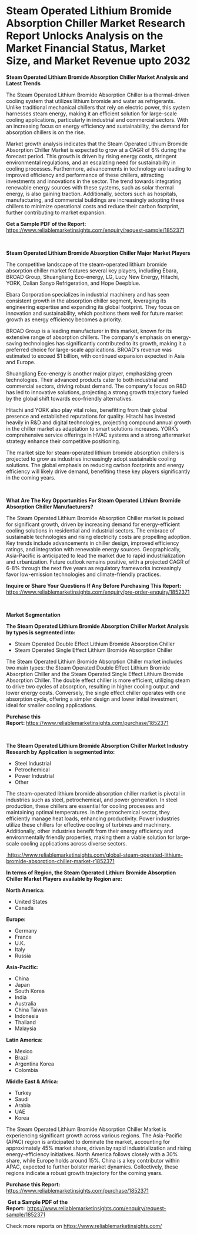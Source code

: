 <p><h1>Steam Operated Lithium Bromide Absorption Chiller Market Research Report Unlocks Analysis on the Market Financial Status, Market Size, and Market Revenue upto 2032</h1></p><p><strong>Steam Operated Lithium Bromide Absorption Chiller Market Analysis and Latest Trends</strong></p>
<p><p>The Steam Operated Lithium Bromide Absorption Chiller is a thermal-driven cooling system that utilizes lithium bromide and water as refrigerants. Unlike traditional mechanical chillers that rely on electric power, this system harnesses steam energy, making it an efficient solution for large-scale cooling applications, particularly in industrial and commercial sectors. With an increasing focus on energy efficiency and sustainability, the demand for absorption chillers is on the rise.</p><p>Market growth analysis indicates that the Steam Operated Lithium Bromide Absorption Chiller Market is expected to grow at a CAGR of 6% during the forecast period. This growth is driven by rising energy costs, stringent environmental regulations, and an escalating need for sustainability in cooling processes. Furthermore, advancements in technology are leading to improved efficiency and performance of these chillers, attracting investments and innovations in the sector. The trend towards integrating renewable energy sources with these systems, such as solar thermal energy, is also gaining traction. Additionally, sectors such as hospitals, manufacturing, and commercial buildings are increasingly adopting these chillers to minimize operational costs and reduce their carbon footprint, further contributing to market expansion.</p></p>
<p><strong>Get a Sample PDF of the Report:&nbsp;</strong> <a href="https://www.reliablemarketinsights.com/enquiry/request-sample/1852371?utm_campaign=2441&utm_medium=2&utm_source=Github&utm_content=ia&utm_term=12042025&utm_id=steam-operated-lithium-bromide-absorption-chiller">https://www.reliablemarketinsights.com/enquiry/request-sample/1852371</a></p>
<p>&nbsp;</p>
<p><strong>Steam Operated Lithium Bromide Absorption Chiller Major Market Players</strong></p>
<p><p>The competitive landscape of the steam-operated lithium bromide absorption chiller market features several key players, including Ebara, BROAD Group, Shuangliang Eco-energy, LG, Lucy New Energy, Hitachi, YORK, Dalian Sanyo Refrigeration, and Hope Deepblue. </p><p>Ebara Corporation specializes in industrial machinery and has seen consistent growth in the absorption chiller segment, leveraging its engineering expertise and expanding its global footprint. They focus on innovation and sustainability, which positions them well for future market growth as energy efficiency becomes a priority.</p><p>BROAD Group is a leading manufacturer in this market, known for its extensive range of absorption chillers. The company's emphasis on energy-saving technologies has significantly contributed to its growth, making it a preferred choice for large-scale applications. BROAD's revenue was estimated to exceed $1 billion, with continued expansion expected in Asia and Europe.</p><p>Shuangliang Eco-energy is another major player, emphasizing green technologies. Their advanced products cater to both industrial and commercial sectors, driving robust demand. The company's focus on R&D has led to innovative solutions, projecting a strong growth trajectory fueled by the global shift towards eco-friendly alternatives.</p><p>Hitachi and YORK also play vital roles, benefitting from their global presence and established reputations for quality. Hitachi has invested heavily in R&D and digital technologies, projecting compound annual growth in the chiller market as adaptation to smart solutions increases. YORK’s comprehensive service offerings in HVAC systems and a strong aftermarket strategy enhance their competitive positioning.</p><p>The market size for steam-operated lithium bromide absorption chillers is projected to grow as industries increasingly adopt sustainable cooling solutions. The global emphasis on reducing carbon footprints and energy efficiency will likely drive demand, benefiting these key players significantly in the coming years.</p></p>
<p>&nbsp;</p>
<p><strong>What Are The Key Opportunities For Steam Operated Lithium Bromide Absorption Chiller Manufacturers?</strong></p>
<p><p>The Steam Operated Lithium Bromide Absorption Chiller market is poised for significant growth, driven by increasing demand for energy-efficient cooling solutions in residential and industrial sectors. The embrace of sustainable technologies and rising electricity costs are propelling adoption. Key trends include advancements in chiller design, improved efficiency ratings, and integration with renewable energy sources. Geographically, Asia-Pacific is anticipated to lead the market due to rapid industrialization and urbanization. Future outlook remains positive, with a projected CAGR of 6-8% through the next five years as regulatory frameworks increasingly favor low-emission technologies and climate-friendly practices.</p></p>
<p><strong>Inquire or Share Your Questions If Any Before Purchasing This Report:</strong> <a href="https://www.reliablemarketinsights.com/enquiry/pre-order-enquiry/1852371?utm_campaign=2441&utm_medium=2&utm_source=Github&utm_content=ia&utm_term=12042025&utm_id=steam-operated-lithium-bromide-absorption-chiller">https://www.reliablemarketinsights.com/enquiry/pre-order-enquiry/1852371</a></p>
<p>&nbsp;</p>
<p><strong>Market Segmentation</strong></p>
<p><strong>The Steam Operated Lithium Bromide Absorption Chiller Market Analysis by types is segmented into:</strong></p>
<p><ul><li>Steam Operated Double Effect Lithium Bromide Absorption Chiller</li><li>Steam Operated Single Effect Lithium Bromide Absorption Chiller</li></ul></p>
<p><p>The Steam Operated Lithium Bromide Absorption Chiller market includes two main types: the Steam Operated Double Effect Lithium Bromide Absorption Chiller and the Steam Operated Single Effect Lithium Bromide Absorption Chiller. The double effect chiller is more efficient, utilizing steam to drive two cycles of absorption, resulting in higher cooling output and lower energy costs. Conversely, the single effect chiller operates with one absorption cycle, offering a simpler design and lower initial investment, ideal for smaller cooling applications.</p></p>
<p><strong>Purchase this Report:&nbsp;</strong><a href="https://www.reliablemarketinsights.com/purchase/1852371?utm_campaign=2441&utm_medium=2&utm_source=Github&utm_content=ia&utm_term=12042025&utm_id=steam-operated-lithium-bromide-absorption-chiller">https://www.reliablemarketinsights.com/purchase/1852371</a></p>
<p>&nbsp;</p>
<p><strong>The Steam Operated Lithium Bromide Absorption Chiller Market Industry Research by Application is segmented into:</strong></p>
<p><ul><li>Steel Industrial</li><li>Petrochemical</li><li>Power Industrial</li><li>Other</li></ul></p>
<p><p>The steam-operated lithium bromide absorption chiller market is pivotal in industries such as steel, petrochemical, and power generation. In steel production, these chillers are essential for cooling processes and maintaining optimal temperatures. In the petrochemical sector, they efficiently manage heat loads, enhancing productivity. Power industries utilize these chillers for effective cooling of turbines and machinery. Additionally, other industries benefit from their energy efficiency and environmentally friendly properties, making them a viable solution for large-scale cooling applications across diverse sectors.</p></p>
<p><a href="https://www.reliablemarketinsights.com/global-steam-operated-lithium-bromide-absorption-chiller-market-r1852371?utm_campaign=2441&utm_medium=2&utm_source=Github&utm_content=ia&utm_term=12042025&utm_id=steam-operated-lithium-bromide-absorption-chiller">&nbsp;https://www.reliablemarketinsights.com/global-steam-operated-lithium-bromide-absorption-chiller-market-r1852371</a></p>
<p><strong>In terms of Region, the Steam Operated Lithium Bromide Absorption Chiller Market Players available by Region are:</strong></p>
<p>
    <p> <strong> North America: </strong>
        <ul>
            <li>United States</li>
            <li>Canada</li>
        </ul>
        </p> 
    <p> <strong> Europe: </strong>
        <ul>
            <li>Germany</li>
            <li>France</li>
            <li>U.K.</li>
            <li>Italy</li>
            <li>Russia</li>
        </ul>
        </p> 
    <p> <strong> Asia-Pacific: </strong>
        <ul>
            <li>China</li>
            <li>Japan</li>
            <li>South Korea</li>
            <li>India</li>
            <li>Australia</li>
            <li>China Taiwan</li>
            <li>Indonesia</li>
            <li>Thailand</li>
            <li>Malaysia</li>
        </ul>
        </p> 
    <p> <strong> Latin America: </strong>
        <ul>
            <li>Mexico</li>
            <li>Brazil</li>
            <li>Argentina Korea</li>
            <li>Colombia</li>
        </ul>
        </p> 
    <p> <strong> Middle East & Africa: </strong>
        <ul>
            <li>Turkey</li>
            <li>Saudi</li>
            <li>Arabia</li>
            <li>UAE</li>
            <li>Korea</li>
        </ul>
    </p>
    </p>
<p><p>The Steam Operated Lithium Bromide Absorption Chiller Market is experiencing significant growth across various regions. The Asia-Pacific (APAC) region is anticipated to dominate the market, accounting for approximately 45% market share, driven by rapid industrialization and rising energy-efficiency initiatives. North America follows closely with a 30% share, while Europe holds around 15%. China is a key contributor within APAC, expected to further bolster market dynamics. Collectively, these regions indicate a robust growth trajectory for the coming years.</p></p>
<p><strong>Purchase this Report: </strong><a href="https://www.reliablemarketinsights.com/purchase/1852371?utm_campaign=2441&utm_medium=2&utm_source=Github&utm_content=ia&utm_term=12042025&utm_id=steam-operated-lithium-bromide-absorption-chiller">https://www.reliablemarketinsights.com/purchase/1852371</a></p>
<p>&nbsp;<strong>Get a Sample PDF of the Report:&nbsp;&nbsp;</strong><a href="https://www.reliablemarketinsights.com/enquiry/request-sample/1852371?utm_campaign=2441&utm_medium=2&utm_source=Github&utm_content=ia&utm_term=12042025&utm_id=steam-operated-lithium-bromide-absorption-chiller">https://www.reliablemarketinsights.com/enquiry/request-sample/1852371</a></p>
<p><strong></strong></p>
<p>Check more reports on <a href="https://www.reliablemarketinsights.com/?utm_campaign=2441&utm_medium=2&utm_source=Github&utm_content=ia&utm_term=12042025&utm_id=steam-operated-lithium-bromide-absorption-chiller">https://www.reliablemarketinsights.com/</a></p>